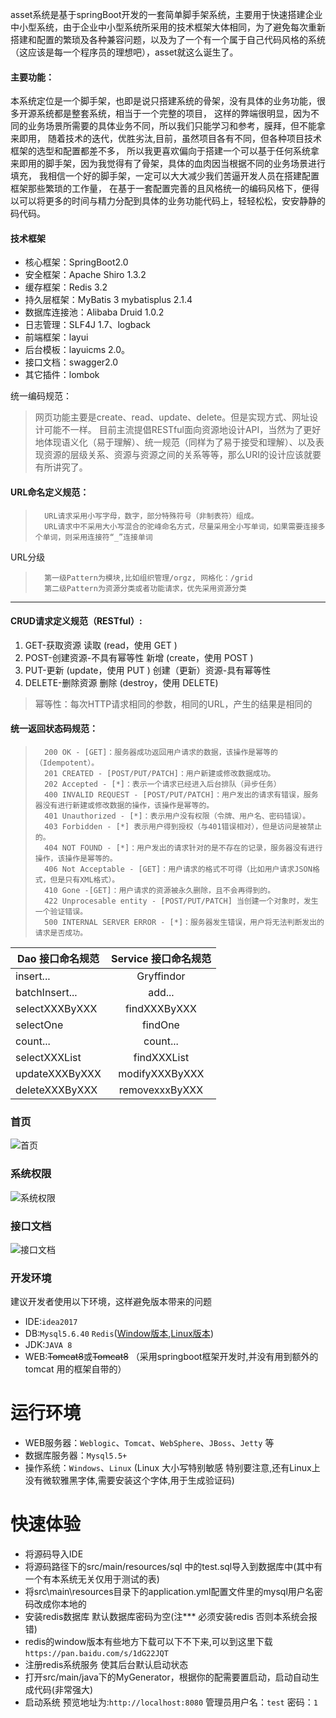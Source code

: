 
asset系统是基于springBoot开发的一套简单脚手架系统，主要用于快速搭建企业中小型系统，由于企业中小型系统所采用的技术框架大体相同，为了避免每次重新搭建和配置的繁琐及各种兼容问题，以及为了一个有一个属于自己代码风格的系统（这应该是每一个程序员的理想吧），asset就这么诞生了。


#### 主要功能：
   本系统定位是一个脚手架，也即是说只搭建系统的骨架，没有具体的业务功能，很多开源系统都是整套系统，相当于一个完整的项目，   这样的弊端很明显，因为不同的业务场景所需要的具体业务不同，所以我们只能学习和参考，膜拜，但不能拿来即用，   随着技术的迭代，优胜劣汰,目前，虽然项目各有不同，但各种项目技术框架的选型和配置都差不多，   所以我更喜欢偏向于搭建一个可以基于任何系统拿来即用的脚手架，因为我觉得有了骨架，具体的血肉因当根据不同的业务场景进行填充，   我相信一个好的脚手架，一定可以大大减少我们苦逼开发人员在搭建配置框架那些繁琐的工作量，   在基于一套配置完善的且风格统一的编码风格下，便得以可以将更多的时间与精力分配到具体的业务功能代码上，轻轻松松，安安静静的码代码。


#### 技术框架

   * 核心框架：SpringBoot2.0
   * 安全框架：Apache Shiro 1.3.2
   * 缓存框架：Redis 3.2
   * 持久层框架：MyBatis 3 mybatisplus 2.1.4
   * 数据库连接池：Alibaba Druid 1.0.2
   * 日志管理：SLF4J 1.7、logback
   * 前端框架：layui
   * 后台模板：layuicms 2.0。
   * 接口文档：swagger2.0
   * 其它插件：lombok

统一编码规范：
>网页功能主要是create、read、update、delete。但是实现方式、网址设计可能不一样。
>目前主流提倡RESTful面向资源地设计API，当然为了更好地体现语义化（易于理解）、统一规范（同样为了易于接受和理解）、以及表现资源的层级关系、资源与资源之间的关系等等，那么URI的设计应该就要有所讲究了。

  
#### URL命名定义规范：

>       URL请求采用小写字母，数字，部分特殊符号（非制表符）组成。  
>       URL请求中不采用大小写混合的驼峰命名方式，尽量采用全小写单词，如果需要连接多个单词，则采用连接符“_”连接单词
URL分级
>       第一级Pattern为模块,比如组织管理/orgz, 网格化：/grid
>       第二级Pattern为资源分类或者功能请求，优先采用资源分类
  ****
#### CRUD请求定义规范（RESTful）:  
   1.  GET-获取资源
     读取 (read，使用 GET )
   2.  POST-创建资源-不具有幂等性
    新增 (create，使用 POST )
   3.  PUT-更新 (update，使用 PUT )
    创建（更新）资源-具有幂等性
   4. DELETE-删除资源
    删除 (destroy，使用 DELETE)
>幂等性：每次HTTP请求相同的参数，相同的URL，产生的结果是相同的

#### 统一返回状态码规范：
>       200 OK - [GET]：服务器成功返回用户请求的数据，该操作是幂等的（Idempotent）。
>       201 CREATED - [POST/PUT/PATCH]：用户新建或修改数据成功。
>       202 Accepted - [*]：表示一个请求已经进入后台排队（异步任务）
>       400 INVALID REQUEST - [POST/PUT/PATCH]：用户发出的请求有错误，服务器没有进行新建或修改数据的操作，该操作是幂等的。
>       401 Unauthorized - [*]：表示用户没有权限（令牌、用户名、密码错误）。
>       403 Forbidden - [*] 表示用户得到授权（与401错误相对），但是访问是被禁止的。
>       404 NOT FOUND - [*]：用户发出的请求针对的是不存在的记录，服务器没有进行操作，该操作是幂等的。
>       406 Not Acceptable - [GET]：用户请求的格式不可得（比如用户请求JSON格式，但是只有XML格式）。
>       410 Gone -[GET]：用户请求的资源被永久删除，且不会再得到的。
>       422 Unprocesable entity - [POST/PUT/PATCH] 当创建一个对象时，发生一个验证错误。
>       500 INTERNAL SERVER ERROR - [*]：服务器发生错误，用户将无法判断发出的请求是否成功。

|Dao 接口命名规范   |  Service 接口命名规范|
 | - | :-: |  
|insert... | Gryffindor| 
| batchInsert... | add...| 
|selectXXXByXXX | findXXXByXXX| 
|selectOne|findOne|
|count...|count...|
|selectXXXList|findXXXList|
|updateXXXByXXX|modifyXXXByXXX|
|deleteXXXByXXX|removexxxByXXX|

### 首页
![首页](https://img-blog.csdn.net/20181005140656293?watermark/2/text/aHR0cHM6Ly9ibG9nLmNzZG4ubmV0L2VlZWVhc3k=/font/5a6L5L2T/fontsize/400/fill/I0JBQkFCMA==/dissolve/70)

### 系统权限
![系统权限](https://img-blog.csdn.net/2018100514073646?watermark/2/text/aHR0cHM6Ly9ibG9nLmNzZG4ubmV0L2VlZWVhc3k=/font/5a6L5L2T/fontsize/400/fill/I0JBQkFCMA==/dissolve/70)

### 接口文档
![接口文档](https://img-blog.csdn.net/20181005140830449?watermark/2/text/aHR0cHM6Ly9ibG9nLmNzZG4ubmV0L2VlZWVhc3k=/font/5a6L5L2T/fontsize/400/fill/I0JBQkFCMA==/dissolve/70)




### 开发环境
建议开发者使用以下环境，这样避免版本带来的问题
* IDE:`idea2017`
* DB:`Mysql5.6.40`  `Redis`(<a href="https://github.com/MicrosoftArchive/redis/releases" target="_blank">Window版本</a>,<a href="https://redis.io/download" target="_blank">Linux版本</a>)
* JDK:`JAVA 8`
* WEB:<del>Tomcat8</del>或<del>Tomcat8</del> （采用springboot框架开发时,并没有用到额外的tomcat 用的框架自带的）

# 运行环境
* WEB服务器：`Weblogic`、`Tomcat`、`WebSphere`、`JBoss`、`Jetty` 等
* 数据库服务器：`Mysql5.5+`
* 操作系统：`Windows`、`Linux` (Linux 大小写特别敏感 特别要注意,还有Linux上没有微软雅黑字体,需要安装这个字体,用于生成验证码)

# 快速体验
* 将源码导入IDE 
* 将源码路径下的src/main/resources/sql 中的test.sql导入到数据库中(其中有一个有本系统无关仅用于测试的表)
* 将src\main\resources目录下的application.yml配置文件里的mysql用户名密码改成你本地的
* 安装redis数据库 默认数据库密码为空(注*** 必须安装redis 否则本系统会报错)
* redis的window版本有些地方下载可以下不下来,可以到这里下载`https://pan.baidu.com/s/1dG22JQT`  
* 注册redis系统服务  使其后台默认启动状态
* 打开src/main/java下的MyGenerator，根据你的配需要置启动，启动自动生成代码(非常强大)
* 启动系统 预览地址为:`http://localhost:8080`  管理员用户名：`test` 密码：`1`









